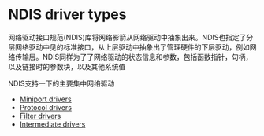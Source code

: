 # NDIS driver types
网络驱动接口规范(NDIS)库将网络影箭从网络驱动中抽象出来。NDIS也指定了分层网络驱动中见的标准接口，从上层驱动中抽象出了管理硬件的下层驱动，例如网络传输层。NDIS同样为了了网络驱动的状态信息和参数，包括函数指针，句柄，以及链接时的参数块，以及其他系统值

NDIS支持一下的主要集中网络驱动      
+ [Miniport drivers](https://docs.microsoft.com/zh-cn/windows-hardware/drivers/network/ndis-miniport-drivers2)
+ [Protocol drivers](https://docs.microsoft.com/zh-cn/windows-hardware/drivers/network/ndis-protocol-drivers2)
+ [Filter drivers](https://docs.microsoft.com/zh-cn/windows-hardware/drivers/network/ndis-filter-drivers)
+ [Intermediate drivers](https://docs.microsoft.com/zh-cn/windows-hardware/drivers/network/ndis-intermediate-drivers)
